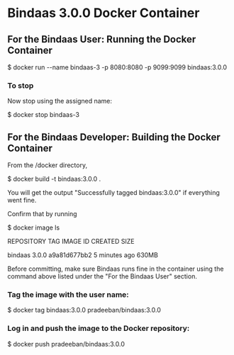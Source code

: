 # Bindaas 3.0.0 Docker Container


## For the Bindaas User: Running the Docker Container

$ docker run --name bindaas-3 -p 8080:8080 -p 9099:9099 bindaas:3.0.0 


### To stop

Now stop using the assigned name:

$ docker stop bindaas-3


## For the Bindaas Developer: Building the Docker Container

From the <BINDAAS-SOURCE-ROOT>/docker directory,

$ docker build -t bindaas:3.0.0 .

You will get the output "Successfully tagged bindaas:3.0.0" if everything went fine.


Confirm that by running

$ docker image ls

REPOSITORY          TAG                 IMAGE ID            CREATED             SIZE

bindaas             3.0.0               a9a81d677bb2        5 minutes ago       630MB


Before committing, make sure Bindaas runs fine in the container using the command above listed under the "For the Bindaas User" section.


### Tag the image with the user name:
 
 $ docker tag bindaas:3.0.0 pradeeban/bindaas:3.0.0


 ### Log in and push the image to the Docker repository:

 $ docker push pradeeban/bindaas:3.0.0